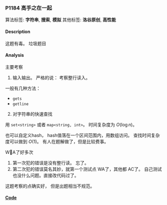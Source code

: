 ### P1184 高手之在一起

算法标签: **字符串**, **搜索**, **模拟**
其他标签: **洛谷原创**, **高性能**


#### Description

这题有毒。 垃圾题目

#### Analysis

主要考察

1. 输入输出。 严格的说： 考察整行读入。

一般有几种方法：

- `gets`
- `getline`

2. 对字符串的快速查找

用 `set<string>` 或者 `map<string, int>`。 时间复杂度为 $O(\log n)$。

也可以自定义hash， hash值落在一个区间范围内，用数组访问。 查找时间复杂度可以做到 $O(1)$。 有人在题解做了，但是比较费事。

WA了好多次

1. 第一次犯的错误是没有整行读。 忘了。
2. 第二次犯的错误莫名其妙，就第一个测试点 WA了，其他都 AC了。 自己测试也没什么问题。直接改代码过了。

这题考察的点确实好， 但是出题相当不规范。

#### [Code](../cpp/p1184.cpp)

